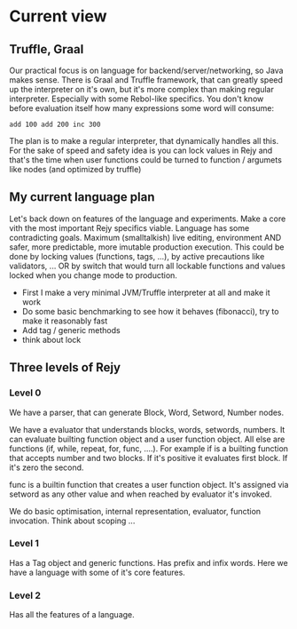 # Current view

## Truffle, Graal

Our practical focus is on language for backend/server/networking, so Java makes sense. There is Graal and Truffle framework, 
that can greatly speed up the interpreter on it's own, but it's more complex than making regular interpreter. Especially with 
some Rebol-like specifics. You don't know before evaluation itself how many expressions some word will consume:

    add 100 add 200 inc 300
    
The plan is to make a regular interpreter, that dynamically handles all this. For the sake of speed and safety idea is you can
lock values in Rejy and that's the time when user functions could be turned to function / argumets like nodes (and optimized 
by truffle)

## My current language plan

Let's back down on features of the language and experiments. Make a core vith the most important Rejy specifics viable. Language
has some contradicting goals. Maximum (smalltalkish) live editing, environment AND safer, more predictable, more imutable 
production execution. This could be done by locking values (functions, tags, ...), by active precautions like validators, ... OR 
by switch that would turn all lockable functions and values locked when you change mode to production.

 * First I make a very minimal JVM/Truffle interpreter at all and make it work
 * Do some basic benchmarking to see how it behaves (fibonacci), try to make it reasonably fast
 * Add tag / generic methods
 * think about lock 
 
 ## Three levels of Rejy
 
 ### Level 0
 
 We have a parser, that can generate Block, Word, Setword, Number nodes.
 
 We have a evaluator that understands blocks, words, setwords, numbers. It can evaluate builting function object and a user
 function object. All else are functions (if, while, repeat, for, func, ....). For example if is a builting function that accepts number and two blocks. If it's positive it evaluates first block. If it's zero the second.
 
 func is a builtin function that creates a user function object. It's assigned via setword as any other value and when
 reached by evaluator it's invoked.
 
 We do basic optimisation, internal representation, evaluator, function invocation. Think about scoping ...
 
 ### Level 1
 
 Has a Tag object and generic functions. Has prefix and infix words. Here we have a language with some of it's core features.
 
 ### Level 2
 
 Has all the features of a language.
 
 

